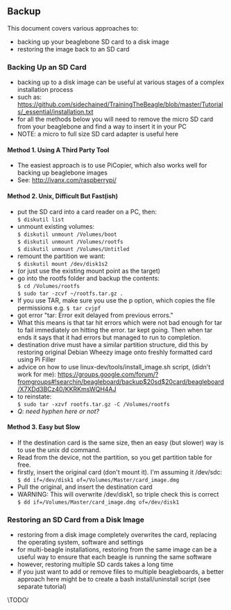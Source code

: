 ## Backup

This document covers various approaches to:
- backing up your beaglebone SD card to a disk image
- restoring the image back to an SD card

### Backing Up an SD Card 

- backing up to a disk image can be useful at various stages of a complex installation process
- such as: https://github.com/sidechained/TrainingTheBeagle/blob/master/Tutorials/_essential/installation.txt
- for all the methods below you will need to remove the micro SD card from your beaglebone and find a way to insert it in your PC
- NOTE: a micro to full size SD card adapter is useful here

#### Method 1. Using A Third Party Tool

- The easiest approach is to use PiCopier, which also works well for backing up beaglebone images
- See: http://ivanx.com/raspberrypi/

#### Method 2. Unix, Difficult But Fast(ish)

- put the SD card into a card reader on a PC, then:  
`$ diskutil list`  
- unmount existing volumes:  
`$ diskutil unmount /Volumes/boot`  
`$ diskutil unmount /Volumes/rootfs`  
`$ diskutil unmount /Volumes/Untitled`  
- remount the partition we want:  
`$ diskutil mount /dev/disk1s2`
- (or just use the existing mount point as the target)
- go into the rootfs folder and backup the contents:  
`$ cd /Volumes/rootfs`  
`$ sudo tar -zcvf ~/rootfs.tar.gz .`
- If you use TAR, make sure you use the p option, which copies the file permissions e.g. `$ tar cvjpf`
- got error "tar: Error exit delayed from previous errors."
- What this means is that tar hit errors which were not bad enough for tar to fail immediately on hitting the error. tar kept going. Then when tar ends it says that it had errors but managed to run to completion.
- destination drive must have a similar partition structure, did this by restoring original Debian Wheezy image onto freshly formatted card using Pi Filler
- advice on how to use linux-dev/tools/install_image.sh script, (didn't work for me):
https://groups.google.com/forum/?fromgroups#!searchin/beagleboard/backup$20sd$20card/beagleboard/X7XDd3BCz40/KKRKmsWQH4AJ
- to reinstate:  
`$ sudo tar -xzvf rootfs.tar.gz -C /Volumes/rootfs`
- _Q: need hyphen here or not?_

#### Method 3. Easy but Slow

- If the destination card is the same size, then an easy (but slower) way is to use the unix dd command.
- Read from the device, not the partition, so you get partition table for free.
- firstly, insert the original card (don't mount it). I'm assuming it /dev/sdc:  
`$ dd if=/dev/disk1 of=/Volumes/Master/card_image.dmg`
- Pull the original, and insert the destination card
- WARNING: This will overwrite /dev/disk1, so triple check this is correct  
`$ dd if=/Volumes/Master/card_image.dmg of=/dev/disk1`

### Restoring an SD Card from a Disk Image

- restoring from a disk image completely overwrites the card, replacing the operating system, software and settings
- for multi-beagle installations, restoring from the same image can be a useful way to ensure that each beagle is running the same software
- however, restoring multiple SD cards takes a long time
- if you just want to add or remove files to multiple beagleboards, a better approach here might be to create a bash install/uninstall script (see separate tutorial)

\TODO/





